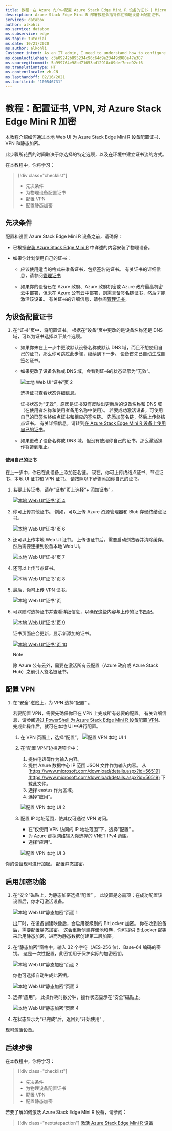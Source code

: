 ```yaml
---
title: 教程：在 Azure 门户中配置 Azure Stack Edge Mini R 设备的证书 | Microsoft Docs
description: Azure Stack Edge Mini R 部署教程会指导你在物理设备上配置证书。
services: databox
author: alkohli
ms.service: databox
ms.subservice: edge
ms.topic: tutorial
ms.date: 10/21/2020
ms.author: alkohli
Customer intent: As an IT admin, I need to understand how to configure certificates for Azure Stack Edge Mini R  so I can use it to transfer data to Azure.
ms.openlocfilehash: c3a09242b895234c96c64d9e23449d980e47e387
ms.sourcegitcommit: 5a999764e98bd71653ad12918c09def7ecd92cf6
ms.translationtype: HT
ms.contentlocale: zh-CN
ms.lasthandoff: 02/16/2021
ms.locfileid: "100546731"
---
```

# <a name="tutorial-configure-certificates-vpn-encryption-for-your-azure-stack-edge-mini-r"></a>教程：配置证书, VPN, 对 Azure Stack Edge Mini R 加密

本教程介绍如何通过本地 Web UI 为 Azure Stack Edge Mini R 设备配置证书、VPN 和静态加密。

此步骤所花费的时间取决于你选择的特定选项，以及在环境中建立证书流的方式。

在本教程中，你将学习：

> [!div class="checklist"]
>
> * 先决条件
> * 为物理设备配置证书
> * 配置 VPN
> * 配置静态加密

## <a name="prerequisites"></a>先决条件

配置和设置 Azure Stack Edge Mini R 设备之前，请确保：

* 已根据[安装 Azure Stack Edge Mini R](azure-stack-edge-mini-r-deploy-install.md) 中详述的内容安装了物理设备。

* 如果你计划使用自己的证书：
    - 应该使用适当的格式来准备证书，包括签名链证书。 有关证书的详细信息，请参阅[管理证书](azure-stack-edge-gpu-manage-certificates.md)

    - 如果你的设备已在 Azure 政府、Azure 政府机密或 Azure 政府最高机密云中部署，但未在 Azure 公有云中部署，则需具备签名链证书，然后才能激活该设备。 
    有关证书的详细信息，请参阅[管理证书](azure-stack-edge-gpu-manage-certificates.md)。


## <a name="configure-certificates-for-device"></a>为设备配置证书

1. 在“证书”页中，将配置证书。 根据在“设备”页中更改的是设备名称还是 DNS 域，可以为证书选择以下某个选项。

    - 如果你未在上一步中更改默认设备名称或默认 DNS 域，而且不想使用自己的证书，那么你可跳过此步骤，继续到下一步。 设备首先已自动生成自签名证书。 

       <!-- ![Local web UI "Certificates" page](./media/azure-stack-edge-mini-r-deploy-configure-certificates-vpn-encryption/certificate-1.png)-->

    - 如果更改了设备名称或 DNS 域，会看到证书的状态显示为“无效”。 

        ![本地 Web UI“证书”页 2](./media/azure-stack-edge-mini-r-deploy-configure-certificates-vpn-encryption/certificate-2.png)    

        选择证书查看状态详细信息。

        <!--![Local web UI "Certificates" page 3](./media/azure-stack-edge-gpu-deploy-configure-certificates/generate-certificate-1a.png)-->  

        证书状态为“无效”，原因是证书没有反映出更新后的设备名称和 DNS 域（在使用者名称和使用者备用名称中使用）。 若要成功激活设备，可使用自己的已签名终结点证书和相应的签名链。 先添加签名链，然后上传终结点证书。 有关详细信息，请转到[在 Azure Stack Edge Mini R 设备上使用自己的证书](#bring-your-own-certificates)。


    - 如果更改了设备名称或 DNS 域，但没有使用你自己的证书，那么激活操作将遭到阻止。


#### <a name="bring-your-own-certificates"></a>使用自己的证书

在上一步中，你已在此设备上添加签名链。 现在，你可上传终结点证书、节点证书、本地 UI 证书和 VPN 证书。 请按照以下步骤添加你自己的证书。

1. 若要上传证书，请在“证书”页上选择“+ 添加证书” 。

    [![本地 Web UI“证书”页 4](./media/azure-stack-edge-mini-r-deploy-configure-certificates-vpn-encryption/add-certificate-1.png)](./media/azure-stack-edge-mini-r-deploy-configure-certificates-vpn-encryption/add-certificate-1.png#lightbox)


1. 你可上传其他证书。 例如，可以上传 Azure 资源管理器和 Blob 存储终结点证书。

    ![本地 Web UI“证书”页 6](./media/azure-stack-edge-mini-r-deploy-configure-certificates-vpn-encryption/add-certificate-3.png)

1. 还可以上传本地 Web UI 证书。 上传该证书后，需要启动浏览器并清除缓存。 然后需要连接到设备本地 Web UI。  

    ![本地 Web UI“证书”页 7](./media/azure-stack-edge-mini-r-deploy-configure-certificates-vpn-encryption/add-certificate-4.png)

1. 还可以上传节点证书。


    ![本地 Web UI“证书”页 8](./media/azure-stack-edge-mini-r-deploy-configure-certificates-vpn-encryption/add-certificate-5.png)

1. 最后，你可上传 VPN 证书。
        
    ![本地 Web UI“证书”页](./media/azure-stack-edge-mini-r-deploy-configure-certificates-vpn-encryption/add-certificate-6.png)

1. 可以随时选择证书并查看详细信息，以确保这些内容与上传的证书匹配。

    [![本地 Web UI“证书”页 9](./media/azure-stack-edge-mini-r-deploy-configure-certificates-vpn-encryption/add-certificate-7.png)](./media/azure-stack-edge-mini-r-deploy-configure-certificates-vpn-encryption/add-certificate-7.png#lightbox)

    证书页面应会更新，显示新添加的证书。

    [![本地 Web UI“证书”页 10](./media/azure-stack-edge-mini-r-deploy-configure-certificates-vpn-encryption/add-certificate-8.png)](./media/azure-stack-edge-mini-r-deploy-configure-certificates-vpn-encryption/add-certificate-8.png#lightbox)  

    > [!NOTE]
    > 除 Azure 公有云外，需要在激活所有云配置（Azure 政府或 Azure Stack Hub）之前引入签名链证书。


## <a name="configure-vpn"></a>配置 VPN

1. 在“安全”磁贴上，为 VPN 选择“配置” 。 

    若要配置 VPN，需要先确保你已在 VPN 上完成所有必要的配置。 有关详细信息，请参阅[通过 PowerShell 为 Azure Stack Edge Mini R 设备配置 VPN](azure-stack-edge-placeholder.md)。 完成此操作后，就可在本地 UI 中进行配置。
    
    1. 在 VPN 页面上，选择“配置”。
        ![配置 VPN 本地 UI 1](./media/azure-stack-edge-mini-r-deploy-configure-certificates-vpn-encryption/configure-vpn-1.png)

    1. 在“配置 VPN”边栏选项卡中：

        1. 提供电话簿作为输入内容。
        2. 提供 Azure 数据中心 IP 范围 JSON 文件作为输入内容。 从 [https://www.microsoft.com/download/details.aspx?id=56519](https://www.microsoft.com/download/details.aspx?id=56519) 下载此文件。
        3. 选择 eastus 作为区域。
        4. 选择“应用”。

        ![配置 VPN 本地 UI 2](./media/azure-stack-edge-mini-r-deploy-configure-certificates-vpn-encryption/configure-vpn-2.png)
    
    1. 配置 IP 地址范围，使其仅可通过 VPN 访问。 
    
        - 在“仅使用 VPN 访问的 IP 地址范围”下，选择“配置” 。
        - 为 Azure 虚拟网络输入你选择的 VNET IPv4 范围。
        - 选择“应用”。
    
        ![配置 VPN 本地 UI 3](./media/azure-stack-edge-mini-r-deploy-configure-certificates-vpn-encryption/configure-vpn-3.png)

你的设备现可进行加密。 配置静态加密。


## <a name="enable-encryption"></a>启用加密功能

1. 在“安全”磁贴上，为静态加密选择“配置” 。 此设置是必需项；在成功配置该设置后，你才可激活设备。 

    ![本地 Web UI“静态加密”页面 1](./media/azure-stack-edge-mini-r-deploy-configure-certificates-vpn-encryption/encryption-at-rest-1.png)

    出厂时，在设备创建映像后，会启用卷级别的 BitLocker 加密。 你在收到设备后，需要配置静态加密。 这会重新创建存储池和卷，你可提供 BitLocker 密钥来启用静态加密，进而为静态数据创建第二层加密。

1. 在“静态加密”窗格中，输入 32 个字符（AES-256 位）、Base-64 编码的密钥。 这是一次性配置，此密钥用于保护实际的加密密钥。 

    ![本地 Web UI“静态加密”页面 2](./media/azure-stack-edge-mini-r-deploy-configure-certificates-vpn-encryption/encryption-at-rest-2.png)

    你也可选择自动生成此密钥。

    ![本地 Web UI“静态加密”页面 3](./media/azure-stack-edge-mini-r-deploy-configure-certificates-vpn-encryption/encryption-at-rest-3.png)

1. 选择“应用”。 此操作耗时数分钟，操作状态显示在“安全”磁贴上。

    ![本地 Web UI“静态加密”页面 4](./media/azure-stack-edge-mini-r-deploy-configure-certificates-vpn-encryption/encryption-at-rest-3.png)

1. 在状态显示为“已完成”后，返回到“开始使用” 。

现可激活设备。

## <a name="next-steps"></a>后续步骤

在本教程中，你将学习：

> [!div class="checklist"]
>
> * 先决条件
> * 为物理设备配置证书
> * 配置 VPN
> * 配置静态加密

若要了解如何激活 Azure Stack Edge Mini R 设备，请参阅：

> [!div class="nextstepaction"]
> [激活 Azure Stack Edge Mini R 设备](./azure-stack-edge-mini-r-deploy-activate.md)
